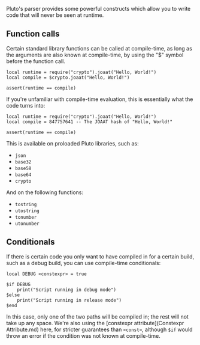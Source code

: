 Pluto's parser provides some powerful constructs which allow you to write code that will never be seen at runtime.

## Function calls

Certain standard library functions can be called at compile-time, as long as the arguments are also known at compile-time, by using the "$" symbol before the function call.

```pluto showLineNumbers
local runtime = require("crypto").joaat("Hello, World!")
local compile = $crypto.joaat("Hello, World!")

assert(runtime == compile)
```
If you're unfamiliar with compile-time evaluation, this is essentially what the code turns into:
```pluto showLineNumbers
local runtime = require("crypto").joaat("Hello, World!")
local compile = 847757641 -- The JOAAT hash of "Hello, World!"

assert(runtime == compile)
```

This is available on proloaded Pluto libraries, such as:
- `json`
- `base32`
- `base58`
- `base64`
- `crypto`

And on the following functions:
- `tostring`
- `utostring`
- `tonumber`
- `utonumber`

## Conditionals

If there is certain code you only want to have compiled in for a certain build, such as a debug build, you can use compile-time conditionals:

```pluto
local DEBUG <constexpr> = true

$if DEBUG
	print("Script running in debug mode")
$else
	print("Script running in release mode")
$end
```

In this case, only one of the two paths will be compiled in; the rest will not take up any space. We're also using the [constexpr attribute](Constexpr Attribute.md) here, for stricter guarantees than `<const>`, although `$if` would throw an error if the condition was not known at compile-time.

